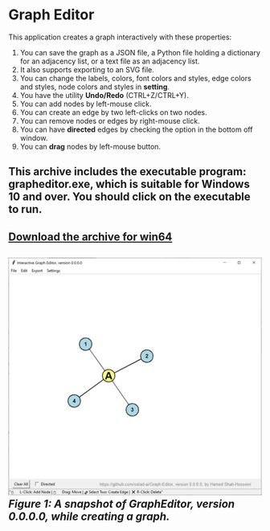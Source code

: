 # Graph Editor
This application creates a graph interactively with these properties:
1. You can save the graph as a JSON file, a Python file holding a dictionary for an adjacency list, or a text file as an adjacency list. 
2. It also supports exporting to an SVG file.
3. You can change the labels, colors, font colors and styles, edge colors and styles, node colors and styles in **setting**.
4. You have the utility **Undo/Redo** (CTRL+Z/CTRL+Y).
5. You can add nodes by left-mouse click.
6. You can create an edge by two left-clicks on two nodes.
7. You can remove nodes or edges by right-mouse click.
8. You can have **directed** edges by checking the option in the bottom off window.
9. You can **drag** nodes by left-mouse button.

## This archive includes the executable program: **grapheditor.exe**, which is suitable for **Windows 10** and over. You should click on the executable to run.
[Download the archive for win64](https://drive.google.com/file/d/1CTD5vDoASQHAnYiB1-W27oo_FKl8l25f/view?usp=sharing)
---
![A snapshot of the app: GraphEditor, version 0.0.0.0](Media/ver-0-0-0-0.jpg) *Figure 1: A snapshot of GraphEditor, version 0.0.0.0, while creating a graph.*
---
